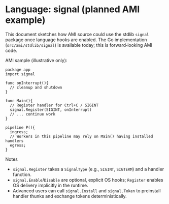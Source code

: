 # Language: signal (planned AMI example)

This document sketches how AMI source could use the stdlib `signal` package once language hooks are enabled. The Go implementation (`src/ami/stdlib/signal`) is available today; this is forward‑looking AMI code.

AMI sample (illustrative only):

```
package app
import signal

func onInterrupt(){
  // cleanup and shutdown
}

func Main(){
  // Register handler for Ctrl+C / SIGINT
  signal.Register(SIGINT, onInterrupt)
  // ... continue work
}

pipeline P(){
  ingress;
  // Workers in this pipeline may rely on Main() having installed handlers
  egress;
}
```

Notes
- `signal.Register` takes a `SignalType` (e.g., `SIGINT`, `SIGTERM`) and a handler function.
- `signal.Enable`/`Disable` are optional, explicit OS hooks; `Register` enables OS delivery implicitly in the runtime.
- Advanced users can call `signal.Install` and `signal.Token` to preinstall handler thunks and exchange tokens deterministically.
